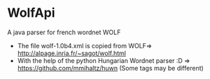# WolfApi
A java parser for french wordnet WOLF

- The file wolf-1.0b4.xml is copied from WOLF=> http://alpage.inria.fr/~sagot/wolf.html
- With the help of the python Hungarian Wordnet parser :D => https://github.com/mmihaltz/huwn (Some tags may be different)